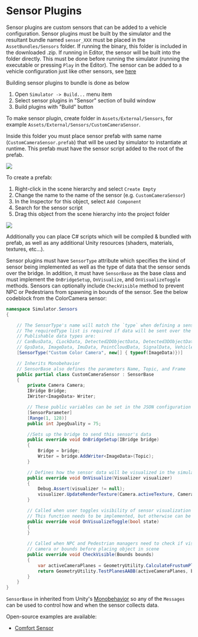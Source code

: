 # <a name="top"></a>Sensor Plugins

Sensor plugins are custom sensors that can be added to a vehicle configuration. Sensor plugins
must be built by the simulator and the resultant bundle named `sensor_XXX` must be placed in
the `AssetBundles/Sensors` folder. If running the binary, this folder is included in the downloaded .zip. 
If running in Editor, the sensor will be built into the folder directly.
This must be done before running the simulator (running the executable or pressing `Play` in the Editor).
The sensor can be added to a vehicle configuration just like other sensors, see [here](vehicles-tab.md#how-to-change-the-configuration-of-a-vehicle)

Building sensor plugins to bundle is done as below   
1. Open `Simulator -> Build...` menu item   
2. Select sensor plugins in "Sensor" section of build window   
3. Build plugins with "Build" button  

To make sensor plugin, create folder in `Assets/External/Sensors`, for example `Assets/External/Sensors/CustomCameraSensor`.

Inside this folder you must place sensor prefab with same name (`CustomCameraSensor.prefab`) that
will be used by simulator to instantiate at runtime. This prefab must have the sensor script added to the root of the prefab.

[![](images/sensor-prefab.png)](images/full_size_images/sensor-prefab.png)

To create a prefab:

1. Right-click in the scene hierarchy and select `Create Empty`
2. Change the name to the name of the sensor (e.g. `CustomCameraSensor`)
3. In the Inspector for this object, select `Add Component`
4. Search for the sensor script
5. Drag this object from the scene hierarchy into the project folder

[![](images/create-sensor-prefab.png)](images/full_size_images/create-sensor-prefab.png)

Additionally you can place C# scripts which will be compiled & bundled with prefab, as well as any additional Unity resources (shaders, materials,
textures, etc...).

Sensor plugins must have `SensorType` attribute which specifies the kind of sensor being
implemented as well as the type of data that the sensor sends over the bridge. In addition,
it must have `SensorBase` as the base class and must implement the `OnBridgeSetup`, `OnVisualize`,
and `OnVisualizeToggle` methods. Sensors can optionally include `CheckVisible` method to prevent NPC or Pedestrians from spawning in bounds of the sensor.  See the below codeblock from the ColorCamera sensor:

```c#
namespace Simulator.Sensors
{

    // The SensorType's name will match the `type` when defining a sensor in the JSON configuration of a vehicle
    // The requiredType list is required if data will be sent over the bridge. It can otherwise be empty.
    // Publishable data types are:
    // CanBusData, CLockData, Detected2DObjectData, Detected3DObjectData, DetectedRadarObjectData,
    // GpsData, ImageData, ImuData, PointCloudData, SignalData, VehicleControlData
    [SensorType("Custom Color Camera", new[] { typeof(ImageData)})]

    // Inherits Monobehavior
    // SensorBase also defines the parameters Name, Topic, and Frame
    public partial class CustomCameraSensor : SensorBase 
    {
        private Camera Camera;
        IBridge Bridge;
        IWriter<ImageData> Writer;

        // These public variables can be set in the JSON configuration
        [SensorParameter] 
        [Range(1, 128)]
        public int JpegQuality = 75;

        //Sets up the bridge to send this sensor's data
        public override void OnBridgeSetup(IBridge bridge) 
        {
            Bridge = bridge;
            Writer = bridge.AddWriter<ImageData>(Topic);
        }

        // Defines how the sensor data will be visualized in the simulator
        public override void OnVisualize(Visualizer visualizer) 
        {
            Debug.Assert(visualizer != null);
            visualizer.UpdateRenderTexture(Camera.activeTexture, Camera.aspect);
        }

        // Called when user toggles visibility of sensor visualization
        // This function needs to be implemented, but otherwise can be empty
        public override void OnVisualizeToggle(bool state) 
        {
        }
        
        // Called when NPC and Pedestrian managers need to check if visible by sensor
        // camera or bounds before placing object in scene
        public override void CheckVisible(Bounds bounds)
        {
            var activeCameraPlanes = GeometryUtility.CalculateFrustumPlanes(Camera);
            return GeometryUtility.TestPlanesAABB(activeCameraPlanes, bounds);
        }
    }
}
```

`SensorBase` in inherited from Unity's [Monobehavior](https://docs.unity3d.com/ScriptReference/MonoBehaviour.html) so any of the `Messages` can be used to control how and when the sensor collects data.

Open-source examples are available:

- [Comfort Sensor](https://github.com/lgsvl/ComfortSensor)
